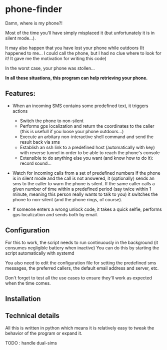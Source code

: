 # phone-finder
Damn, where is my phone?!

Most of the time you'll have simply misplaced it (but unfortunately it is in silent mode...).

It may also happen that you have lost your phone while outdoors (It happened to me... I could call the phone, but I had no clue where to look for it! It gave me the motivation for writing this code)

In the worst case, your phone was stollen...


**In all these situations, this program can help retrieving your phone.**

## Features: 
 
* When an incoming SMS contains some predefined text, it triggers actions

    * Switch the phone to non-silent
    * Performs gps localization and return the coordinates to the caller (this is usefull if you loose your phone outdoors...)
    * Execute an arbitary non-interactive shell command and send the result back via sms
    * Establish an ssh link to a predefined host (automatically with key) with reverse tunnel in order to be able to reach the phone's console
    * Extensible to do anything else you want (and know how to do it): record sound...

* Watch for incoming calls from a set of predefined numbers
  If the phone is in silent mode and the call is not answered, it (optionally) sends an sms to the caller to warn the phone is silent.
  If the same caller calls a given number of time within a predefined period (say twice within 1 minute, meaning
  this person really wants to talk to you) it switches the phone to non-silent (and the phone rings, of course).
  
* If someone enters a wrong unlock code, it takes a quick selfie, performs gps localization and sends both by email.

## Configuration
For this to work, the script needs to run continuously in the background (it consumes negligible battery when inactive)
You can do this by starting the script automatically with systemd

You also need to edit the configuration file for setting the predefined sms messages, the preferred callers, the default email address and server, etc.

Don't forget to test all the use cases to ensure they'll work as expected when the time comes.

## Installation

## Technical details
All this is written in python which means it is relatively easy to tweak the behavior of the program or expand it.

TODO  : handle dual-sims
